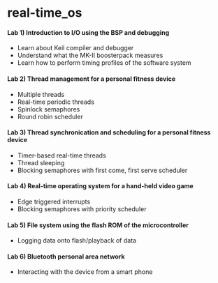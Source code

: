 # real-time_os
#### Lab 1) Introduction to I/O using the BSP and debugging
* Learn about Keil compiler and debugger
* Understand what the MK-II boosterpack measures
* Learn how to perform timing profiles of the software system

#### Lab 2) Thread management for a personal fitness device
* Multiple threads
* Real-time periodic threads
* Spinlock semaphores
* Round robin scheduler

#### Lab 3) Thread synchronication and scheduling for a personal fitness device
* Timer-based real-time threads
* Thread sleeping
* Blocking semaphores with first come, first serve scheduler

#### Lab 4) Real-time operating system for a hand-held video game
* Edge triggered interrupts
* Blocking semaphores with priority scheduler

#### Lab 5) File system using the flash ROM of the microcontroller
* Logging data onto flash/playback of data

#### Lab 6) Bluetooth personal area network
* Interacting with the device from a smart phone
